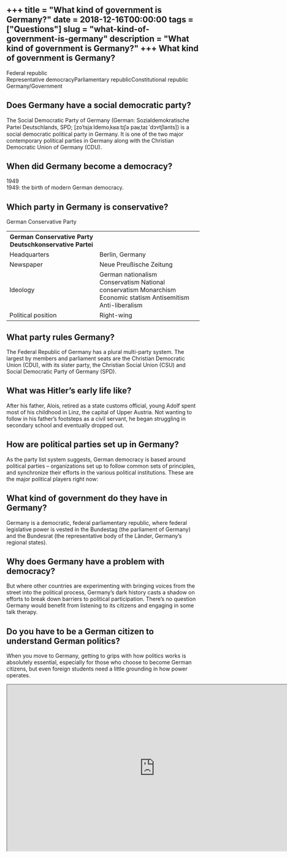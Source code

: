 +++
title = "What kind of government is Germany?"
date = 2018-12-16T00:00:00
tags = ["Questions"]
slug = "what-kind-of-government-is-germany"
description = "What kind of government is Germany?"
+++
What kind of government is Germany?
-----------------------------------

 Federal republic  
Representative democracyParliamentary republicConstitutional republic  
Germany/Government

Does Germany have a social democratic party?
--------------------------------------------

The Social Democratic Party of Germany (German: Sozialdemokratische Partei Deutschlands, SPD; \[zoˈtsi̯aːldemoˌkʁaːtɪʃə paʁˌtaɪ ˈdɔʏtʃlants\]) is a social democratic political party in Germany. It is one of the two major contemporary political parties in Germany along with the Christian Democratic Union of Germany (CDU).

When did Germany become a democracy?
------------------------------------

1949  
1949: the birth of modern German democracy.

Which party in Germany is conservative?
---------------------------------------

German Conservative Party

<table><tr><th>German Conservative Party Deutschkonservative Partei</th></tr><tr><td>Headquarters</td><td>Berlin, Germany</td></tr><tr><td>Newspaper</td><td>Neue Preußische Zeitung</td></tr><tr><td>Ideology</td><td>German nationalism Conservatism National conservatism Monarchism Economic statism Antisemitism Anti-liberalism</td></tr><tr><td>Political position</td><td>Right-wing</td></tr></table>

What party rules Germany?
-------------------------

The Federal Republic of Germany has a plural multi-party system. The largest by members and parliament seats are the Christian Democratic Union (CDU), with its sister party, the Christian Social Union (CSU) and Social Democratic Party of Germany (SPD).

What was Hitler’s early life like?
----------------------------------

After his father, Alois, retired as a state customs official, young Adolf spent most of his childhood in Linz, the capital of Upper Austria. Not wanting to follow in his father’s footsteps as a civil servant, he began struggling in secondary school and eventually dropped out.

How are political parties set up in Germany?
--------------------------------------------

As the party list system suggests, German democracy is based around political parties – organizations set up to follow common sets of principles, and synchronize their efforts in the various political institutions. These are the major political players right now:

What kind of government do they have in Germany?
------------------------------------------------

Germany is a democratic, federal parliamentary republic, where federal legislative power is vested in the Bundestag (the parliament of Germany) and the Bundesrat (the representative body of the Länder, Germany’s regional states).

Why does Germany have a problem with democracy?
-----------------------------------------------

But where other countries are experimenting with bringing voices from the street into the political process, Germany’s dark history casts a shadow on efforts to break down barriers to political participation. There’s no question Germany would benefit from listening to its citizens and engaging in some talk therapy.

Do you have to be a German citizen to understand German politics?
-----------------------------------------------------------------

When you move to Germany, getting to grips with how politics works is absolutely essential, especially for those who choose to become German citizens, but even foreign students need a little grounding in how power operates.

<iframe allow="accelerometer; autoplay; clipboard-write; encrypted-media; gyroscope; picture-in-picture" allowfullscreen="" class="__youtube_prefs__  epyt-is-override  no-lazyload" data-no-lazy="1" data-origheight="433" data-origwidth="770" data-skipgform_ajax_framebjll="" height="433" id="_ytid_78935" loading="lazy" src="https://www.youtube.com/embed/hl6IggH29aY?enablejsapi=1&autoplay=0&cc_load_policy=0&cc_lang_pref=&iv_load_policy=1&loop=0&modestbranding=0&rel=1&fs=1&playsinline=0&autohide=2&theme=dark&color=red&controls=1&" title="YouTube player" width="770"></iframe>
